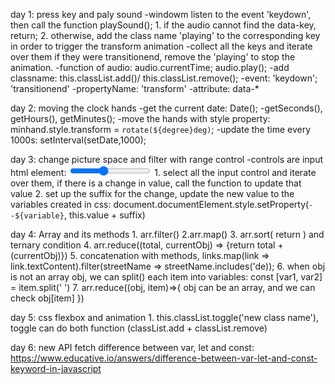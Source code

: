 day 1: press key and paly sound
    -windowm listen to the event 'keydown', then call the function playSound();
        1. if the audio cannot find the data-key, return;
        2. otherwise, add the class name 'playing' to the corresponding key in order to trigger the transform animation
    -collect all the keys and iterate over them if they were transitionend, remove the 'playing' to stop the animation.
    -function of audio: audio.currentTime; audio.play();
    -add classname: this.classList.add()/ this.classList.remove();
    -event: 'keydown'; 'transitionend'
    -propertyName: 'transform'
    -attribute: data-*


day 2: moving the clock hands
    -get the current date: Date();
    -getSeconds(), getHours(), getMinutes();
    -move the hands with style property: minhand.style.transform = `rotate(${degree}deg)`;
    -update the time every 1000s: setInterval(setDate,1000);

day 3: change picture space and filter with range control
    -controls are input html element: <input type="range" min="0" max="25" value="10" data-sizing="px">
    1. select all the input control and iterate over them, if there is a change in value, call the function to update that value
    2. set up the suffix for the change, update the new value to the variables created in css: document.documentElement.style.setProperty(`--${variable}`, this.value + suffix)

day 4: Array and its methods
    1. arr.filter()
    2.arr.map()
    3. arr.sort( return ) and ternary condition
    4. arr.reduce((total, currentObj) => {return total + (currentObj)})
    5. concatenation with methods, links.map(link => link.textContent).filter(streetName => streetName.includes('de));
    6. when obj is not an array obj, we can split() each item into variables: const [var1, var2] = item.split(' ')
    7. arr.reduce((obj, item)=>{
        obj can be an array, and we can check obj[item]
    })

day 5: css flexbox and animation
    1. this.classList.toggle('new class name'), toggle can do both function (classList.add + classList.remove)

day 6: new API fetch
    difference between var, let and const: https://www.educative.io/answers/difference-between-var-let-and-const-keyword-in-javascript
    